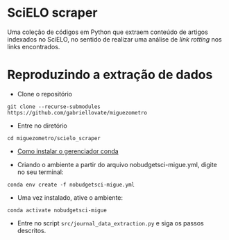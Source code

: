 # SciELO scraper

Uma coleção de códigos em Python que extraem conteúdo de artigos indexados no SciELO, 
no sentido de realizar uma análise de *link rotting* nos links encontrados. 


# Reproduzindo a extração de dados

* Clone o repositório

```git clone --recurse-submodules https://github.com/gabriellovate/miguezometro```

* Entre no diretório

```cd miguezometro/scielo_scraper```

* [Como instalar o gerenciador conda](https://docs.conda.io/projects/conda/en/latest/user-guide/install/index.html)

* Criando o ambiente a partir do arquivo nobudgetsci-migue.yml, digite no seu terminal:

```conda env create -f nobudgetsci-migue.yml```

* Uma vez instalado, ative o ambiente:

```conda activate nobudgetsci-migue```

* Entre no script `src/journal_data_extraction.py` e siga os passos descritos.
